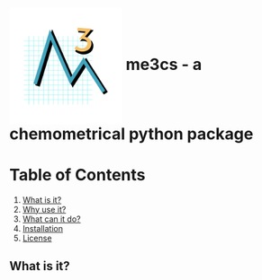 
<h1> 
<img src="https://github.com/DanielHoj/me3cs/blob/master/me3cs_logo.png" width="200"  align = "center">
 me3cs - a chemometrical python package
</h1>



# Table of Contents
1. [What is it?](#What_is_it)
2. [Why use it?](#why_use_it)
3. [What can it do?](#What_does_it)
4. [Installation](#Installation)
5. [License](#License)

## What is it? <a name="What_is_it"></a>
